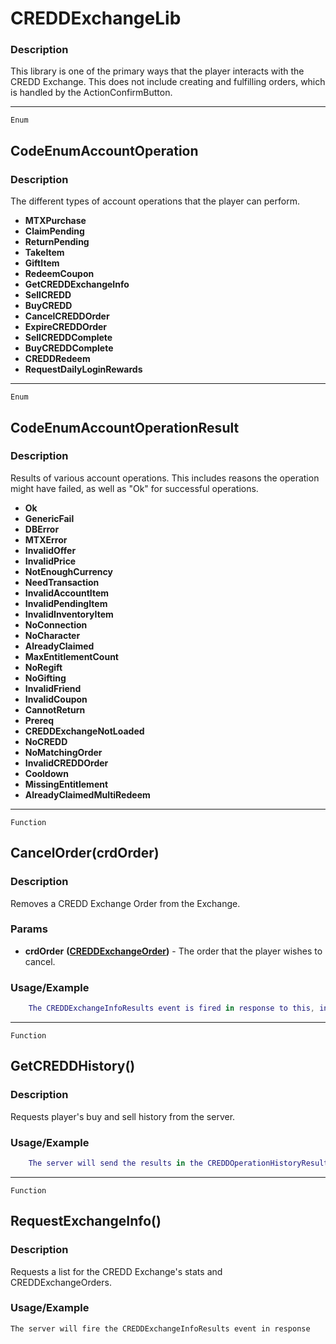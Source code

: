 CREDDExchangeLib
================

### Description

This library is one of the primary ways that the player interacts with
the CREDD Exchange. This does not include creating and fulfilling
orders, which is handled by the ActionConfirmButton.

------------------------------------------------------------------------

`Enum`

CodeEnumAccountOperation
------------------------

### Description

The different types of account operations that the player can perform.

-   **MTXPurchase**
-   **ClaimPending**
-   **ReturnPending**
-   **TakeItem**
-   **GiftItem**
-   **RedeemCoupon**
-   **GetCREDDExchangeInfo**
-   **SellCREDD**
-   **BuyCREDD**
-   **CancelCREDDOrder**
-   **ExpireCREDDOrder**
-   **SellCREDDComplete**
-   **BuyCREDDComplete**
-   **CREDDRedeem**
-   **RequestDailyLoginRewards**

------------------------------------------------------------------------

`Enum`

CodeEnumAccountOperationResult
------------------------------

### Description

Results of various account operations. This includes reasons the
operation might have failed, as well as "Ok" for successful operations.

-   **Ok**
-   **GenericFail**
-   **DBError**
-   **MTXError**
-   **InvalidOffer**
-   **InvalidPrice**
-   **NotEnoughCurrency**
-   **NeedTransaction**
-   **InvalidAccountItem**
-   **InvalidPendingItem**
-   **InvalidInventoryItem**
-   **NoConnection**
-   **NoCharacter**
-   **AlreadyClaimed**
-   **MaxEntitlementCount**
-   **NoRegift**
-   **NoGifting**
-   **InvalidFriend**
-   **InvalidCoupon**
-   **CannotReturn**
-   **Prereq**
-   **CREDDExchangeNotLoaded**
-   **NoCREDD**
-   **NoMatchingOrder**
-   **InvalidCREDDOrder**
-   **Cooldown**
-   **MissingEntitlement**
-   **AlreadyClaimedMultiRedeem**

------------------------------------------------------------------------

`Function`

CancelOrder(crdOrder)
---------------------

### Description

Removes a CREDD Exchange Order from the Exchange.

### Params

-   **crdOrder**
    **([CREDDExchangeOrder](../Classes/CREDDExchangeOrder.md))** - The
    order that the player wishes to cancel.

### Usage/Example

```lua
    The CREDDExchangeInfoResults event is fired in response to this, informing the UI of the status of the operation.
```

------------------------------------------------------------------------

`Function`

GetCREDDHistory()
-----------------

### Description

Requests player's buy and sell history from the server.

### Usage/Example

```lua
    The server will send the results in the CREDDOperationHistoryResults event.
```

------------------------------------------------------------------------

`Function`

RequestExchangeInfo()
---------------------

### Description

Requests a list for the CREDD Exchange's stats and CREDDExchangeOrders.

### Usage/Example

    The server will fire the CREDDExchangeInfoResults event in response
